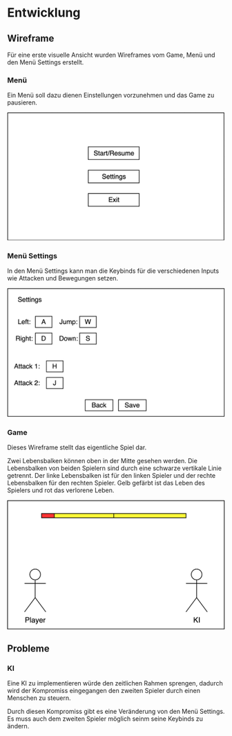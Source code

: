# Entwicklung

## Wireframe

Für eine erste visuelle Ansicht wurden Wireframes vom Game, Menü und den Menü Settings erstellt.

### Menü

Ein Menü soll dazu dienen Einstellungen vorzunehmen und das Game zu pausieren.

![Menü Wireframe](./wireframe/menu.png "Menü Wireframe")

### Menü Settings

In den Menü Settings kann man die Keybinds für die verschiedenen Inputs wie Attacken und Bewegungen setzen.

![Menü Settings Wireframe](./wireframe/menu-settings.png "Menü Settings Wireframe")

### Game

Dieses Wireframe stellt das eigentliche Spiel dar.

Zwei Lebensbalken können oben in der Mitte gesehen werden.
Die Lebensbalken von beiden Spielern sind durch eine schwarze vertikale Linie getrennt.
Der linke Lebensbalken ist für den linken Spieler und der rechte Lebensbalken für den rechten Spieler.
Gelb gefärbt ist das Leben des Spielers und rot das verlorene Leben.

![Game Wireframe](./wireframe/game.png "Game Wireframe")

## Probleme

### KI

Eine KI zu implementieren würde den zeitlichen Rahmen sprengen, dadurch wird der Kompromiss eingegangen den zweiten Spieler durch einen Menschen zu steuern.

Durch diesen Kompromiss gibt es eine Veränderung von den Menü Settings.
Es muss auch dem zweiten Spieler möglich seinm seine Keybinds zu ändern.